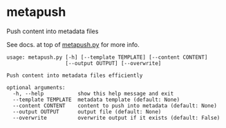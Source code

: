 # metapush

Push content into metadata files

See docs. at top of [metapush.py](metapush.py) for more info.

    usage: metapush.py [-h] [--template TEMPLATE] [--content CONTENT]
                       [--output OUTPUT] [--overwrite]
    
    Push content into metadata files efficiently
    
    optional arguments:
      -h, --help           show this help message and exit
      --template TEMPLATE  metadata template (default: None)
      --content CONTENT    content to push into metadata (default: None)
      --output OUTPUT      output file (default: None)
      --overwrite          overwrite output if it exists (default: False)
